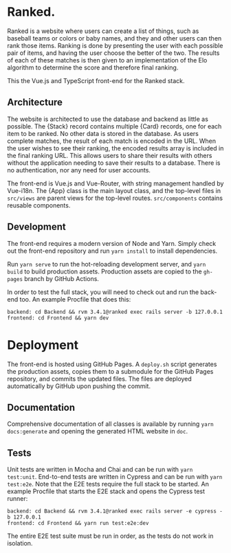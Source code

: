 # Ranked.

Ranked is a website where users can create a list of things, such as baseball
teams or colors or baby names, and they and other users can then rank those
items. Ranking is done by presenting the user with each possible pair of items,
and having the user choose the better of the two. The results of each of these
matches is then given to an implementation of the Elo algorithm to determine the
score and therefore final ranking.

This the Vue.js and TypeScript front-end for the Ranked stack.

## Architecture

The website is architected to use the database and backend as little as
possible. The {Stack} record contains multiple {Card} records, one for each item
to be ranked. No other data is stored in the database. As users complete
matches, the result of each match is encoded in the URL. When the user wishes to
see their ranking, the encoded results array is included in the final ranking
URL. This allows users to share their results with others without the
application needing to save their results to a database. There is no
authentication, nor any need for user accounts.

The front-end is Vue.js and Vue-Router, with string management handled by
Vue-i18n. The {App} class is the main layout class, and the top-level files in
`src/views` are parent views for the top-level routes. `src/components` contains
reusable components.

## Development

The front-end requires a modern version of Node and Yarn. Simply check out the
front-end repository and run `yarn install` to install dependencies.

Run `yarn serve` to run the hot-reloading development server, and `yarn build`
to build production assets. Production assets are copied to the `gh-pages`
branch by GitHub Actions.

In order to test the full stack, you will need to check out and run the back-end
too. An example Procfile that does this:

```
backend: cd Backend && rvm 3.4.1@ranked exec rails server -b 127.0.0.1
frontend: cd Frontend && yarn dev
```

# Deployment

The front-end is hosted using GitHub Pages. A `deploy.sh` script generates the
production assets, copies them to a submodule for the GitHub Pages repository,
and commits the updated files. The files are deployed automatically by GitHub
upon pushing the commit.

## Documentation

Comprehensive documentation of all classes is available by running
`yarn docs:generate` and opening the generated HTML website in `doc`.

## Tests

Unit tests are written in Mocha and Chai and can be run with `yarn test:unit`.
End-to-end tests are written in Cypress and can be run with `yarn test:e2e`.
Note that the E2E tests require the full stack to be started. An example
Procfile that starts the E2E stack and opens the Cypress test runner:

```
backend: cd Backend && rvm 3.4.1@ranked exec rails server -e cypress -b 127.0.0.1
frontend: cd Frontend && yarn run test:e2e:dev
```

The entire E2E test suite must be run in order, as the tests do not work in
isolation.
